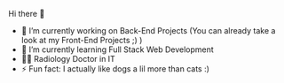 Hi there 👋

- 🔭 I’m currently working on Back-End Projects (You can already take a look at my Front-End Projects ;) )
- 🌱 I’m currently learning Full Stack Web Development
- 👩‍⚕️  Radiology Doctor in IT
- ⚡ Fun fact: I actually like dogs a lil more than cats :)
